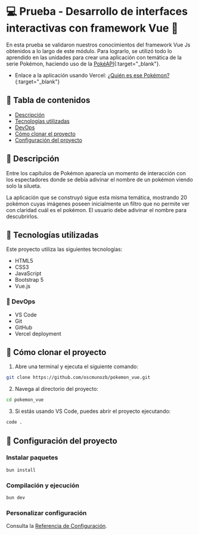 # &#128187; Prueba - Desarrollo de interfaces interactivas con framework Vue &#128511;
En esta prueba se validaron nuestros conocimientos del framework Vue Js obtenidos a lo largo de este módulo. Para lograrlo, se utilizó todo lo aprendido en las unidades para crear una aplicación con temática de la serie Pokémon, haciendo uso de la [PokéAPI](https://pokeapi.co/){:target="_blank"}.

- Enlace a la aplicación usando Vercel: [¿Quién es ese Pokémon?](https://pokemonvue.vercel.app/){:target="_blank"}

## &#128640; Tabla de contenidos
- [Descripción](#-descripción)
- [Tecnologías utilizadas](#-tecnologías-utilizadas)
- [DevOps](#-devops)
- [Cómo clonar el proyecto](#-cómo-clonar-el-proyecto)
- [Configuración del proyecto](#-configuración-del-proyecto)

## &#127755;  Descripción 
Entre los capítulos de Pokémon aparecía un momento de interacción con los espectadores donde se debía adivinar el nombre de un pokémon viendo solo la silueta.

La aplicación que se construyó sigue esta misma temática, mostrando 20 pokémon cuyas imágenes poseen inicialmente un filtro que no permite ver con claridad cuál es el pokémon. El usuario debe adivinar el nombre para descubrirlos.

## &#128642; Tecnologías utilizadas
Este proyecto utiliza las siguientes tecnologías:
- HTML5
- CSS3
- JavaScript
- Bootstrap 5
- Vue.js

### &#128641; DevOps
- VS Code
- Git
- GitHub
- Vercel deployment


## &#128110; Cómo clonar el proyecto
1. Abre una terminal y ejecuta el siguiente comando:
```bash
git clone https://github.com/oscmunozb/pokemon_vue.git
```
2. Navega al directorio del proyecto:
```bash
cd pokemon_vue
```
3. Si estás usando VS Code, puedes abrir el proyecto ejecutando:
```bash
code .
```

## &#128679; Configuración del proyecto
### Instalar paquetes
```sh
bun install
```

### Compilación y ejecución
```sh
bun dev
```

### Personalizar configuración
Consulta la [Referencia de Configuración](https://vitejs.dev/config/).